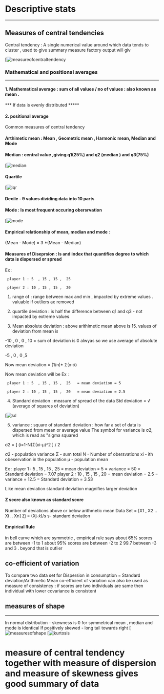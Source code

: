 #  Descriptive stats
----------------------------------
## Measures of central tendencies 

Central tendency : A single numerical value around which data tends to cluster , used to give summary measure 
factory output will giv

[![measureofcentraltendency](https://github.com/anil4aws/machine_learning_sample/blob/main/images/measureofcentraltendency.jpg)

### Mathematical and positional averages 
-------------------------------------


#### 1. Mathematical average : sum of all values / no of values : also known as mean . 
*** If data is evenly distributed *****

#### 2. positional average

Common measures of central tendency 

#### Arthimetic mean : Mean , Geometric mean , Harmonic mean, Median and Mode 

#### Median : central value ,giving q1(25%) and q2 (median ) and q3(75%)

[![median](https://github.com/anil4aws/machine_learning_sample/blob/main/images/median.jpg)

#### Quartile 
[![iqr](https://github.com/anil4aws/machine_learning_sample/blob/main/images/iqr.jpg)


#### Decile - 9 values dividing data into 10 parts

#### Mode : Is most frequent occuring obersrvation 

[![mode](https://github.com/anil4aws/machine_learning_sample/blob/main/images/mode.jpg)

#### Empirical relationship of mean, median and mode :
(Mean - Mode) = 3 *(Mean - Median)



#### Measures of Diseprsion : Is and index that quantifies degree to which data is dispersed or spread

Ex : 

     player 1 : 5  , 15 , 15 ,  25

     player 2 : 10 , 15 , 15 ,  20

1. range of : range between max and min , impacted by extreme values . valuable if outliers ae removed 

2. quartile deviation : is half the difference between q1 and q3 - not impacted by extreme values

3. Mean absolute deviation : above arithimetic mean above is 15. 
values of deviation from mean is

 -10 , 0 , 0 , 10  = sum of deviation is 0 alwyas so we use average of absolute deviation
   
  -5 , 0 , 0 ,5

Now mean deviation = (1/n)* Σ(x-x̄)

Now mean deviation will be 
Ex : 

     player 1 : 5  , 15 , 15 ,  25   = mean deviation = 5

     player 2 : 10 , 15 , 15 ,  20	 = mean deviation = 2.5

4. Standard deviation : measure of spread of the data 
Std deviation = √ (average of squares of deviation)

[![sd](https://github.com/anil4aws/machine_learning_sample/blob/main/images/sd.jpg)

5. variance : square of standard deviation  : how far a set of data is dispersed from mean or average value 
The symbol for variance is σ2, which is read as "sigma squared

σ2 =  [ (i=1-N)Σ(xi-μ)^2 ] / 2

σ2 - population variance 
Σ  - sum total 
N - Number of obersvations 
xi - ith obeservation in the population 
μ - population mean 

Ex : player 1 : 5  , 15 , 15 ,  25   = mean deviation = 5    = variance  = 50   = Standard deviation = 7.07
     player 2 : 10 , 15 , 15 ,  20	 = mean deviation = 2.5  = variance  = 12.5 = Standard deviation = 3.53

Like mean deviation standard deviation magnifies larger deviation  


#### Z score also known as standard score 

Number of deviations above or below arithmetic mean 
Data Set = [X1 , X2 .. Xi .. Xn]
Zj = (Xj-x̄)/s
s- standard deviation 

#### Empirical Rule

in bell curve which are symmetric , empirical rule says about  65% scores are between -1 to 1 
about  95% scores are between -2 to 2
99.7 between -3 and 3 . beyond that is outlier 

## co-efficient of variation 
To compare two data set for Dispersion in consumption = Standard deviation/Arithmetic Mean 
co-efficient of variation can also be used as measure of consistency : if scores are two individuals are same then individual with lower covariance is consistent 



## measures of shape 
--------------------

In normal distribution - skewness is 0 
for symmetrical mean , median and mode is identical 
If positively skewed - long tail towards right 
[![measuresofshape](https://github.com/anil4aws/machine_learning_sample/blob/main/images/measuresofshape.jpg)
[![kurtosis](https://github.com/anil4aws/machine_learning_sample/blob/main/images/kurtosis.jpg)


# measure of central tendency together with measure of dispersion and measure of skewness gives good summary of data




